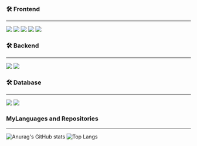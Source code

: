 ### 🛠 Frontend

---

<img src="https://img.shields.io/badge/CSS3-1572B6?style=flat-square&logo=CSS3&logoColor=white"/> </t>
<img src="https://img.shields.io/badge/HTML5-E34F26?style=flat-square&logo=HTML5&logoColor=white"/> 
<img src="https://img.shields.io/badge/JavaScript-F7DF1E?style=flat-square&logo=JavaScript&logoColor=white"/>
<img src="https://img.shields.io/badge/TypeScript-3178C6?style=flat-square&logo=typescript&logoColor=white" />
<img src="https://img.shields.io/badge/React-61DAFB?style=flat-square&logo=React&logoColor=white"/>

### 🛠 Backend

---

<img src="https://img.shields.io/badge/Node.Js-339933?style=flat-square&logo=node.js&logoColor=white" /> <img src="https://img.shields.io/badge/Express-000000?style=flat-square&logo=express&logoColor=white" />

### 🛠 Database

---


<img src="https://img.shields.io/badge/Oracle-F80000?style=flat-square&logo=oracle&logoColor=white" /> <img src="https://img.shields.io/badge/MySql-4479A1?style=flat-square&logo=mysql&logoColor=white" />

### MyLanguages and Repositories

---

![Anurag's GitHub stats](https://github-readme-stats.vercel.app/api?username=JungJihun1012&show_icons=true&theme=tokyonight)
![Top Langs](https://github-readme-stats.vercel.app/api/top-langs/?username=Jungjihun1012&layout=compact)
